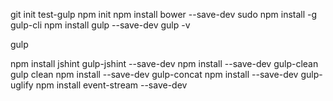 git init test-gulp
npm init
npm install bower --save-dev
sudo npm install -g gulp-cli
npm install gulp --save-dev
gulp -v

gulp

npm install jshint gulp-jshint --save-dev
npm install --save-dev gulp-clean
gulp clean
npm install --save-dev gulp-concat
npm install --save-dev gulp-uglify
npm install event-stream --save-dev
